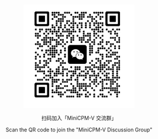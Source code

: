 <div align="center">
<img src="../assets/minicpm-v26.png" width="60%"/>

<p> 扫码加入「MiniCPM-V 交流群」 </p>
<p> Scan the QR code to join the "MiniCPM-V Discussion Group" </p>
</div>
